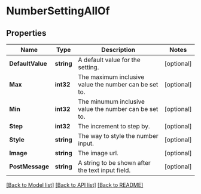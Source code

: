# NumberSettingAllOf

## Properties

Name | Type | Description | Notes
------------ | ------------- | ------------- | -------------
**DefaultValue** | **string** | A default value for the setting. | [optional] 
**Max** | **int32** | The maximum inclusive value the number can be set to. | [optional] 
**Min** | **int32** | The minumum inclusive value the number can be set to. | [optional] 
**Step** | **int32** | The increment to step by. | [optional] 
**Style** | **string** | The way to style the number input. | [optional] 
**Image** | **string** | The image url. | [optional] 
**PostMessage** | **string** | A string to be shown after the text input field. | [optional] 

[[Back to Model list]](../README.md#documentation-for-models) [[Back to API list]](../README.md#documentation-for-api-endpoints) [[Back to README]](../README.md)


